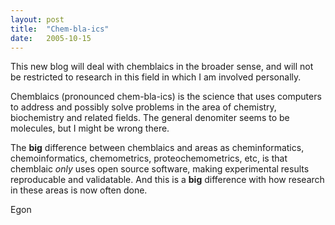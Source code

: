 ```yaml
---
layout: post
title:  "Chem-bla-ics"
date:   2005-10-15
---
```


This new blog will deal with chemblaics in the broader sense, and will not be restricted to research in this field
in which I am involved personally.

Chemblaics (pronounced chem-bla-ics) is the science that uses computers to address and possibly solve problems in
the area of chemistry, biochemistry and related fields. The general denomiter seems to be molecules, but I might
be wrong there.

The **big** difference between chemblaics and areas as cheminformatics, chemoinformatics, chemometrics, proteochemometrics,
etc, is that chemblaic *only* uses open source software, making experimental results reproducable and validatable.
And this is a **big** difference with how research in these areas is now often done.

Egon
